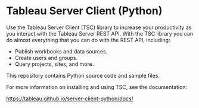 # Tableau Server Client (Python)

Use the Tableau Server Client (TSC) library to increase your productivity as you interact with the Tableau Server REST API. With the TSC library you can do almost everything that you can do with the REST API, including:

* Publish workbooks and data sources.
* Create users and groups.
* Query projects, sites, and more.

This repository contains Python source code and sample files.

For more information on installing and using TSC, see the documentation:

<https://tableau.github.io/server-client-python/docs/>

